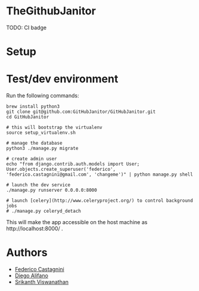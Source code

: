 # TheGithubJanitor
TODO: CI badge

# Setup

# Test/dev environment
Run the following commands:

    brew install python3
    git clone git@github.com:GitHubJanitor/GitHubJanitor.git
    cd GitHubJanitor

    # this will bootstrap the virtualenv
    source setup_virtualenv.sh

    # manage the database
    python3 ./manage.py migrate

    # create admin user
    echo "from django.contrib.auth.models import User; User.objects.create_superuser('federico', 'federico.castagnini@gmail.com', 'changeme')" | python manage.py shell

    # launch the dev service
    ./manage.py runserver 0.0.0.0:8000

    # launch [celery](http://www.celeryproject.org/) to control background jobs
    # ./manage.py celeryd_detach

This will make the app accessible on the host machine as http://localhost:8000/ .

# Authors
- [Federico Castagnini](https://github.com/facastagnini)
- [Diego Alifano](https://github.com/diegus83)
- [Srikanth Viswanathan](https://github.com/srikanth-viswanathan)
